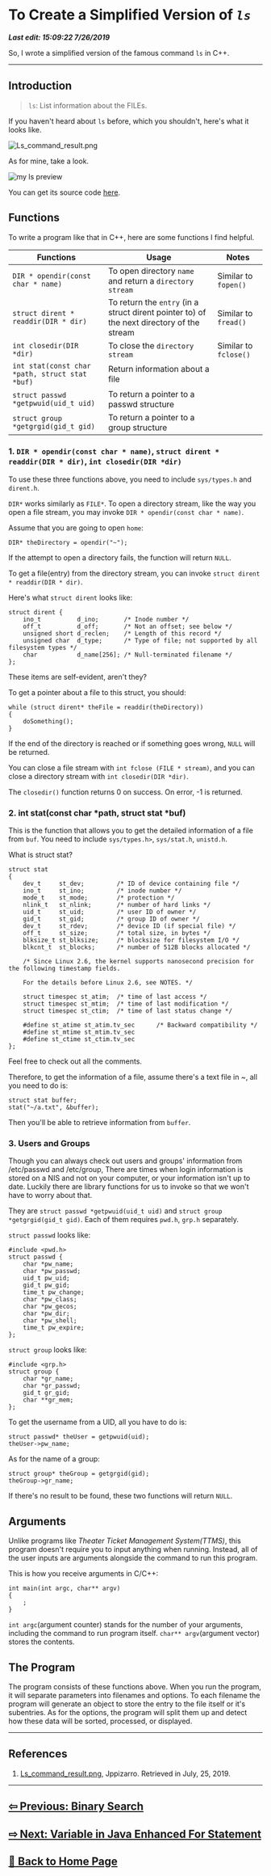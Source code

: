 # To Create a Simplified Version of *`ls`*

***Last edit: 15:09:22 7/26/2019***

So, I wrote a simplified version of the famous command `ls` in C++.

---

## Introduction

> `ls`: List information about the FILEs.

If you haven't heard about `ls` before, which you shouldn't, here's what it looks like.

![Ls_command_result.png](https://upload.wikimedia.org/wikipedia/commons/c/cc/Ls_command_result.png)

As for mine, take a look.

![my ls preview](my_ls_preview.png)

You can get its source code [here](https://github.com/AngeloHYang/hello-worldpp/blob/master/ls.cpp).

## Functions

To write a program like that in C++, here are some functions I find helpful.

Functions | Usage | Notes
---- | ---- | ----
`DIR * opendir(const char * name)` | To open directory `name` and return a `directory stream` | Similar to `fopen()`
`struct dirent * readdir(DIR * dir)` | To return the `entry` (in a struct dirent pointer to) of the next directory of the stream | Similar to `fread()`
`int closedir(DIR *dir)` | To close the `directory stream` | Similar to `fclose()`
`int stat(const char *path, struct stat *buf)` | Return information about a file
`struct passwd *getpwuid(uid_t uid)` | To return a pointer to a passwd structure
`struct group *getgrgid(gid_t gid)` | To return a pointer to a group structure

### 1. `DIR * opendir(const char * name)`, `struct dirent * readdir(DIR * dir)`, `int closedir(DIR *dir)`

To use these three functions above, you need to include `sys/types.h` and `dirent.h`.

`DIR*` works similarly as `FILE*`. To open a directory stream, like the way you open a file stream, you may invoke `DIR * opendir(const char * name)`.

Assume that you are going to open `home`:

    DIR* theDirectory = opendir("~");

If the attempt to open a directory fails, the function will return `NULL`.

To get a file(entry) from the directory stream, you can invoke `struct dirent * readdir(DIR * dir)`.

Here's what `struct dirent` looks like:

    struct dirent {
        ino_t          d_ino;       /* Inode number */
        off_t          d_off;       /* Not an offset; see below */
        unsigned short d_reclen;    /* Length of this record */
        unsigned char  d_type;      /* Type of file; not supported by all filesystem types */
        char           d_name[256]; /* Null-terminated filename */
    };

These items are self-evident, aren't they?

To get a pointer about a file to this struct, you should:

    while (struct dirent* theFile = readdir(theDirectory))
    {
        doSomething();
    }

If the end of the directory is reached or if something goes wrong, `NULL` will be returned.

You can close a file stream with `int fclose (FILE * stream)`, and you can close a directory stream with `int closedir(DIR *dir)`.

The `closedir()` function returns 0 on success. On error, -1 is returned.

### 2. int stat(const char *path, struct stat *buf)

This is the function that allows you to get the detailed information of a file from `buf`. You need to include `sys/types.h>`, `sys/stat.h`, `unistd.h`.

What is struct stat?

    struct stat 
    {
        dev_t     st_dev;         /* ID of device containing file */
        ino_t     st_ino;         /* inode number */
        mode_t    st_mode;        /* protection */
        nlink_t   st_nlink;       /* number of hard links */
        uid_t     st_uid;         /* user ID of owner */
        gid_t     st_gid;         /* group ID of owner */
        dev_t     st_rdev;        /* device ID (if special file) */
        off_t     st_size;        /* total size, in bytes */
        blksize_t st_blksize;     /* blocksize for filesystem I/O */
        blkcnt_t  st_blocks;      /* number of 512B blocks allocated */

        /* Since Linux 2.6, the kernel supports nanosecond precision for the following timestamp fields. 
        
        For the details before Linux 2.6, see NOTES. */

        struct timespec st_atim;  /* time of last access */
        struct timespec st_mtim;  /* time of last modification */
        struct timespec st_ctim;  /* time of last status change */

        #define st_atime st_atim.tv_sec      /* Backward compatibility */
        #define st_mtime st_mtim.tv_sec
        #define st_ctime st_ctim.tv_sec
    };

Feel free to check out all the comments.

Therefore, to get the information of a file, assume there's a text file in ~, all you need to do is:

    struct stat buffer;
    stat("~/a.txt", &buffer);

Then you'll be able to retrieve information from `buffer`.

### 3. Users and Groups

Though you can always check out users and groups' information from /etc/passwd and /etc/group, There are times when login information is stored on a NIS and not on your computer, or your information isn't up to date. Luckily there are library functions for us to invoke so that we won't have to worry about that.

They are `struct passwd *getpwuid(uid_t uid)` and `struct group *getgrgid(gid_t gid)`. Each of them requires `pwd.h`, `grp.h` separately.

`struct passwd` looks like:

    #include <pwd.h>
    struct passwd {
        char *pw_name;
        char *pw_passwd;
        uid_t pw_uid;
        gid_t pw_gid;
        time_t pw_change;
        char *pw_class;
        char *pw_gecos;
        char *pw_dir;
        char *pw_shell;
        time_t pw_expire;
    };

`struct group` looks like:

    #include <grp.h>
    struct group {
        char *gr_name;
        char *gr_passwd;
        gid_t gr_gid;
        char **gr_mem;
    };

To get the username from a UID, all you have to do is:

    struct passwd* theUser = getpwuid(uid);
    theUser->pw_name;

As for the name of a group:

    struct group* theGroup = getgrgid(gid);
    theGroup->gr_name;

If there's no result to be found, these two functions will return `NULL`.

## Arguments

Unlike programs like *Theater Ticket Management System(TTMS)*, this program doesn't require you to input anything when running. Instead, all of the user inputs are arguments alongside the command to run this program.

This is how you receive arguments in C/C++:

    int main(int argc, char** argv)
    {
        ;
    }

`int argc`(argument counter) stands for the number of your arguments, including the command to run program itself. `char** argv`(argument vector) stores the contents.

## The Program

The program consists of these functions above. When you run the program, it will separate parameters into filenames and options. To each filename the program will generate an object to store the entry to the file itself or it's subentries. As for the options, the program will split them up and detect how these data will be sorted, processed, or displayed.

---

## References

1. [Ls_command_result.png](https://commons.wikimedia.org/wiki/File:Ls_command_result.png), Jppizarro. Retrieved in July, 25, 2019.

---

## **[⇦ Previous: Binary Search](https://angelohyang.github.io/Blog/Feb.%202019/Binary%20Search)**

## **[⇨ Next: Variable in Java Enhanced For Statement](https://angelohyang.github.io/Blog/Dec.%202019/Java_For_Reference_or_Copy)**

## **[🏡 Back to Home Page](https://angelohyang.github.io/Blog/)**
